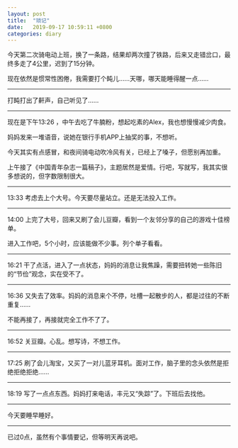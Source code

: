 ```yaml
---
layout: post
title:  "琐记"
date:   2019-09-17 10:59:11 +0800
categories: diary
---
```


今天第二次骑电动上班，换了一条路，结果却两次撞了铁路，后来又走错岔口，最终多走了4公里，迟到了15分钟。

现在依然是惯常性困倦，我需要打个盹儿……天哪，哪天能睡得醒一点……

----

打盹打出了鼾声，自己听见了……

----

现在是下午13:26 ，中午去吃了牛腩粉，想起吃素的Alex，我也想慢慢减少肉食。

妈妈发来一堆语音，说她在银行手机APP上抽奖的事，不想听。

今天其实有点感冒，和夜间骑电动吹冷风有关，已经上了嗓子，但愿别再加重。

上午接了《中国青年杂志一篇稿子》，主题居然是爱情。行吧，写就写，我其实很多想说的，但字数限制很大。

----

13:33 考虑去上个大号。今天要尽量站立。还是无法投入工作。

----

14:00 上完了大号，回来又刷了会儿豆瓣，看到一个友邻分享的自己的游戏十佳榜单。

进入工作吧，5个小时，应该能做不少事。列个单子看看。

----

16:21 干了点活，进入了一点状态，妈妈的消息让我焦躁，需要扭转她一些陈旧的“节俭”观念，实在受不了。

----

16:36 又失去了效率。妈妈的消息来个不停，吐槽一起散步的人，都是过往的不断重复……

不能再接了，再接就完全工作不了了。

----

16:52 关豆瓣。心乱。想写诗，不想工作。

----

17:25 刷了会儿淘宝，又买了一对儿蓝牙耳机。面对工作，脑子里的念头依然是拒绝拒绝拒绝……

----

18:19 写了一点点东西。妈妈打来电话，丰元又“失踪”了。下班后去找他。

----

今天要睡早睡好。

----

已过0点，虽然有个事情要记，但等明天再说吧。

